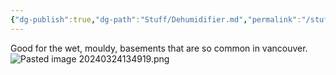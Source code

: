 ```yaml
---
{"dg-publish":true,"dg-path":"Stuff/Dehumidifier.md","permalink":"/stuff/dehumidifier/"}
---
```


Good for the wet, mouldy, basements that are so common in vancouver. 
![Pasted image 20240324134919.png](/img/user/Attachments/Pasted%20image%2020240324134919.png)